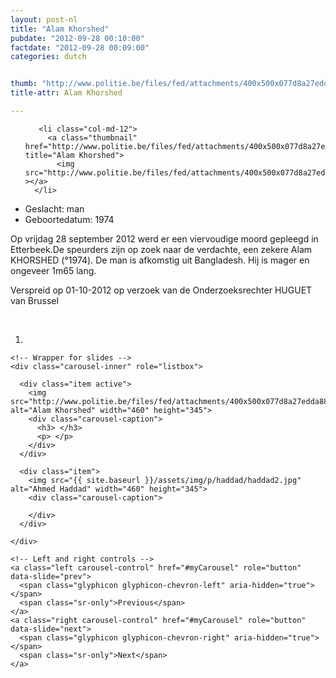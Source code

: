 ```yaml
---
layout: post-nl
title: "Alam Khorshed"
pubdate: "2012-09-28 00:10:00"
factdate: "2012-09-28 00:09:00"
categories: dutch


thumb: "http://www.politie.be/files/fed/attachments/400x500x077d8a27edda887b067c90412156a6ac_thumb.jpg.pagespeed.ic.1JWbRk47tJ.jpg"
title-attr: Alam Khorshed

---
```


<div class="row">

  <div class="col-xs-6 col-md-4">
<ul class="row polaroids">

       <li class="col-md-12">  
         <a class="thumbnail" href="http://www.politie.be/files/fed/attachments/400x500x077d8a27edda887b067c90412156a6ac_thumb.jpg.pagespeed.ic.1JWbRk47tJ.jpg" title="Alam Khorshed">
           <img src="http://www.politie.be/files/fed/attachments/400x500x077d8a27edda887b067c90412156a6ac_thumb.jpg.pagespeed.ic.1JWbRk47tJ.jpg" ></a>
      </li>  

  </ul>

  
  </div>
  <div class="col-xs-12 col-md-8">
 
<ul>
<li>Geslacht: man</li>
<li>Geboortedatum: 1974</li>
</ul> 


<p>Op vrijdag 28 september 2012 werd er een viervoudige moord gepleegd in Etterbeek.De speurders zijn op zoek naar de verdachte, een zekere Alam KHORSHED (°1974). De man is afkomstig uit Bangladesh. Hij is mager en ongeveer 1m65 lang.</p>

<p>Verspreid op 01-10-2012 op verzoek van de Onderzoeksrechter HUGUET van Brussel</p>

<!-- SLIDER -->
<div class="container"  class="col-xs-12 col-md-12">
  <br>
  <div id="myCarousel" class="carousel slide" data-ride="carousel">
    <!-- Indicators -->
    <ol class="carousel-indicators">
      <li data-target="#myCarousel" data-slide-to="0" class="active"></li>
    </ol>

    <!-- Wrapper for slides -->
    <div class="carousel-inner" role="listbox">

      <div class="item active">
        <img src="http://www.politie.be/files/fed/attachments/400x500x077d8a27edda887b067c90412156a6ac_thumb.jpg.pagespeed.ic.1JWbRk47tJ.jpg" alt="Alam Khorshed" width="460" height="345">
        <div class="carousel-caption">
          <h3> </h3>
          <p> </p>
        </div>
      </div>

      <div class="item">
        <img src="{{ site.baseurl }}/assets/img/p/haddad/haddad2.jpg" alt="Ahmed Haddad" width="460" height="345">
        <div class="carousel-caption">

        </div>
      </div>
  
    </div>

    <!-- Left and right controls -->
    <a class="left carousel-control" href="#myCarousel" role="button" data-slide="prev">
      <span class="glyphicon glyphicon-chevron-left" aria-hidden="true"></span>
      <span class="sr-only">Previous</span>
    </a>
    <a class="right carousel-control" href="#myCarousel" role="button" data-slide="next">
      <span class="glyphicon glyphicon-chevron-right" aria-hidden="true"></span>
      <span class="sr-only">Next</span>
    </a>
  </div>
</div>

  <link rel="stylesheet" href="http://maxcdn.bootstrapcdn.com/bootstrap/3.3.5/css/bootstrap.min.css">
  <script src="https://ajax.googleapis.com/ajax/libs/jquery/1.11.3/jquery.min.js"></script>
  <script src="http://maxcdn.bootstrapcdn.com/bootstrap/3.3.5/js/bootstrap.min.js"></script>
  <!-- SLIDER -->
  
</div>


</div>

